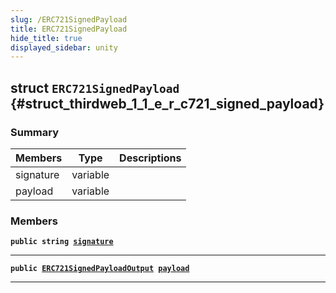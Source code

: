 ```yaml
---
slug: /ERC721SignedPayload
title: ERC721SignedPayload
hide_title: true
displayed_sidebar: unity
---
```


## struct `ERC721SignedPayload` {#struct_thirdweb_1_1_e_r_c721_signed_payload}

### Summary

| Members | Type | Descriptions |
| ------- | ---- | ------------ |
| signature | variable |  |
| payload | variable |  |

### Members

**`public string `[`signature`](#struct_thirdweb_1_1_e_r_c721_signed_payload_1a778b97b6342da1c277ddbe98665ed0ca)**

---

**`public `[`ERC721SignedPayloadOutput`](docs/unity/ERC721SignedPayloadOutput.md#struct_thirdweb_1_1_e_r_c721_signed_payload_output)` `[`payload`](#struct_thirdweb_1_1_e_r_c721_signed_payload_1a2a54cf5384bc610d8e8d21e724f51741)**

---

